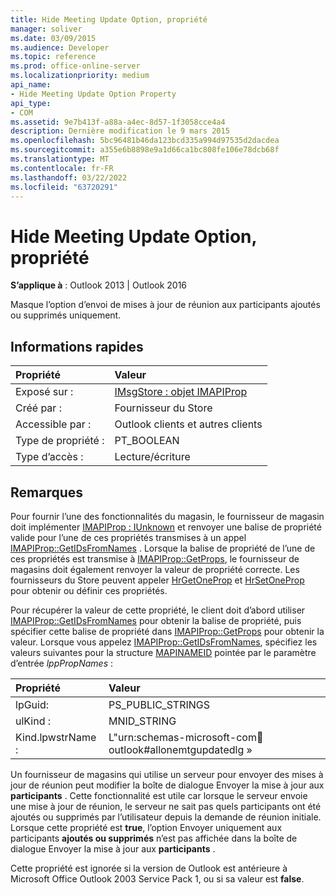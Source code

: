 ```yaml
---
title: Hide Meeting Update Option, propriété
manager: soliver
ms.date: 03/09/2015
ms.audience: Developer
ms.topic: reference
ms.prod: office-online-server
ms.localizationpriority: medium
api_name:
- Hide Meeting Update Option Property
api_type:
- COM
ms.assetid: 9e7b413f-a88a-a4ec-8d57-1f3058cce4a4
description: Dernière modification le 9 mars 2015
ms.openlocfilehash: 5bc96481b46da123bcd335a994d97535d2dacdea
ms.sourcegitcommit: a355e6b8898e9a1d66ca1bc808fe106e78dcb68f
ms.translationtype: MT
ms.contentlocale: fr-FR
ms.lasthandoff: 03/22/2022
ms.locfileid: "63720291"
---
```

# <a name="hide-meeting-update-option-property"></a>Hide Meeting Update Option, propriété

  
  
**S’applique à** : Outlook 2013 | Outlook 2016 
  
Masque l’option d’envoi de mises à jour de réunion aux participants ajoutés ou supprimés uniquement.
  
## <a name="quick-info"></a>Informations rapides

|Propriété |Valeur |
|:-----|:-----|
|Exposé sur :  <br/> |[IMsgStore : objet IMAPIProp](imsgstoreimapiprop.md)  <br/> |
|Créé par :  <br/> |Fournisseur du Store  <br/> |
|Accessible par :  <br/> |Outlook clients et autres clients  <br/> |
|Type de propriété :  <br/> |PT_BOOLEAN  <br/> |
|Type d’accès :  <br/> |Lecture/écriture  <br/> |
   
## <a name="remarks"></a>Remarques

Pour fournir l’une des fonctionnalités du magasin, le fournisseur de magasin doit implémenter [IMAPIProp : IUnknown](imapipropiunknown.md) et renvoyer une balise de propriété valide pour l’une de ces propriétés transmises à un appel [IMAPIProp::GetIDsFromNames](imapiprop-getidsfromnames.md) . Lorsque la balise de propriété de l’une de ces propriétés est transmise à [IMAPIProp::GetProps](imapiprop-getprops.md), le fournisseur de magasins doit également renvoyer la valeur de propriété correcte. Les fournisseurs du Store peuvent appeler [HrGetOneProp](hrgetoneprop.md) et [HrSetOneProp](hrsetoneprop.md) pour obtenir ou définir ces propriétés. 
  
Pour récupérer la valeur de cette propriété, le client doit d’abord utiliser [IMAPIProp::GetIDsFromNames](imapiprop-getidsfromnames.md) pour obtenir la balise de propriété, puis spécifier cette balise de propriété dans [IMAPIProp::GetProps](imapiprop-getprops.md) pour obtenir la valeur. Lorsque vous appelez [IMAPIProp::GetIDsFromNames](imapiprop-getidsfromnames.md), spécifiez les valeurs suivantes pour la structure [MAPINAMEID](mapinameid.md) pointée par le paramètre d’entrée  _lppPropNames_ :
  
|Propriété |Valeur |
|:-----|:-----|
|lpGuid:  <br/> |PS_PUBLIC_STRINGS  <br/> |
|ulKind :  <br/> |MNID_STRING  <br/> |
|Kind.lpwstrName :  <br/> |L"urn:schemas-microsoft-com:office:outlook#allonemtgupdatedlg »  <br/> |
   
Un fournisseur de magasins qui utilise un serveur pour envoyer des mises à jour de réunion peut modifier la boîte de dialogue Envoyer la mise à jour aux **participants** . Cette fonctionnalité est utile car lorsque le serveur envoie une mise à jour de réunion, le serveur ne sait pas quels participants ont été ajoutés ou supprimés par l’utilisateur depuis la demande de réunion initiale. Lorsque cette propriété est **true**, l’option Envoyer uniquement aux participants **ajoutés ou supprimés** n’est pas affichée dans la boîte de dialogue Envoyer la mise à jour aux **participants** . 
  
Cette propriété est ignorée si la version de Outlook est antérieure à Microsoft Office Outlook 2003 Service Pack 1, ou si sa valeur est **false**.
  

